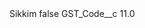 <?xml version="1.0" encoding="UTF-8"?>
<CustomMetadata xmlns="http://soap.sforce.com/2006/04/metadata" xmlns:xsi="http://www.w3.org/2001/XMLSchema-instance" xmlns:xsd="http://www.w3.org/2001/XMLSchema">
    <label>Sikkim</label>
    <protected>false</protected>
    <values>
        <field>GST_Code__c</field>
        <value xsi:type="xsd:double">11.0</value>
    </values>
</CustomMetadata>
